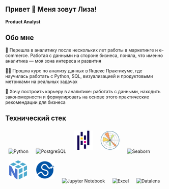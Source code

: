## Привет 👋 Меня зовут Лиза!
**Product Analyst** 

## Обо мне
🧭 Перешла в аналитику после нескольких лет работы в маркетинге и e-commerce. Работая с данными на стороне бизнеса, поняла, что именно аналитика — моя зона интереса и развития

🧑‍💻 Прошла курс по анализу данных в Яндекс Практикуме, где научилась работать с Python, SQL, визуализацией и продуктовыми метриками на реальных задачах

🚀 Хочу построить карьеру в аналитике: работать с данными, находить закономерности и формулировать на основе этого практические рекомендации для бизнеса

## Технический стек
<div>  
<img style="margin: 10px" src="https://profilinator.rishav.dev/skills-assets/python-original.svg" alt="Python" height="60" width="60" />
<img style="margin: 10px" src="https://profilinator.rishav.dev/skills-assets/postgresql-original-wordmark.svg" alt="PostgreSQL" height="60" width="60" />
<img style="margin: 10px" src="https://raw.githubusercontent.com/devicons/devicon/master/icons/pandas/pandas-original.svg" alt="Pandas" height="60" width="60" />
<img style="margin: 10px" src="https://raw.githubusercontent.com/devicons/devicon/master/icons/matplotlib/matplotlib-original.svg" alt="Matplotlib" height="60" width="60" />
<img style="margin: 10px" src="https://worldvectorlogo.com/logos/seaborn-1.svg" alt="Seaborn" height="60" width="60" />
<img style="margin: 10px" src="https://raw.githubusercontent.com/devicons/devicon/master/icons/numpy/numpy-original.svg" alt="Numpy" height="60" width="60" />
<img style="margin: 10px" src="https://raw.githubusercontent.com/scipy/scipy/main/doc/source/_static/logo.svg" alt="Scipy" height="60" width="60" />
<img style="margin: 10px" src="https://i.postimg.cc/vBTMHxvM/jupyter.jpg" alt="Jupyter Notebook" height="60" width="60" />
<img style="margin: 10px" src="https://i.postimg.cc/8cwCngwP/1992917f382f70752f1327c6f10e0a7a.png" alt="Excel" height="60" width="60" />
<img style="margin: 10px" src="https://storage.yandexcloud.net/datalens-promo-prod/assets/logo-dark-new.svg" alt="Datalens" />
</div> 







